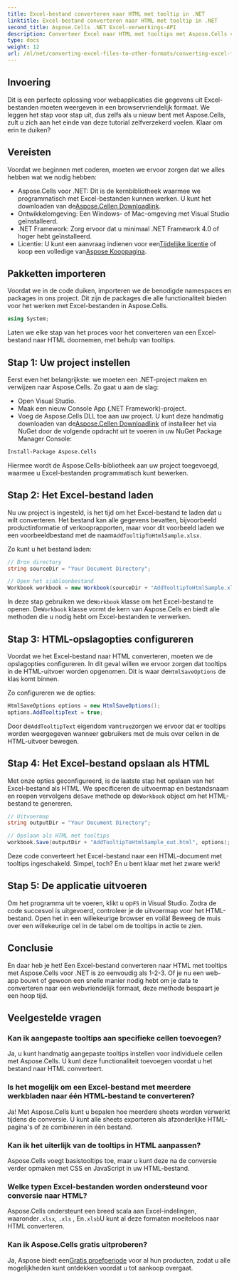```yaml
---
title: Excel-bestand converteren naar HTML met tooltip in .NET
linktitle: Excel-bestand converteren naar HTML met tooltip in .NET
second_title: Aspose.Cells .NET Excel-verwerkings-API
description: Converteer Excel naar HTML met tooltips met Aspose.Cells voor .NET in een paar eenvoudige stappen. Verbeter uw webapps moeiteloos met interactieve Excel-gegevens.
type: docs
weight: 12
url: /nl/net/converting-excel-files-to-other-formats/converting-excel-file-to-html-with-tooltip/
---
```

## Invoering

Dit is een perfecte oplossing voor webapplicaties die gegevens uit Excel-bestanden moeten weergeven in een browservriendelijk formaat. We leggen het stap voor stap uit, dus zelfs als u nieuw bent met Aspose.Cells, zult u zich aan het einde van deze tutorial zelfverzekerd voelen. Klaar om erin te duiken?

## Vereisten

Voordat we beginnen met coderen, moeten we ervoor zorgen dat we alles hebben wat we nodig hebben:

-  Aspose.Cells voor .NET: Dit is de kernbibliotheek waarmee we programmatisch met Excel-bestanden kunnen werken. U kunt het downloaden van de[Aspose.Cellen Downloadlink](https://releases.aspose.com/cells/net/).
- Ontwikkelomgeving: Een Windows- of Mac-omgeving met Visual Studio geïnstalleerd.
- .NET Framework: Zorg ervoor dat u minimaal .NET Framework 4.0 of hoger hebt geïnstalleerd.
-  Licentie: U kunt een aanvraag indienen voor een[Tijdelijke licentie](https://purchase.aspose.com/temporary-license/) of koop een volledige van[Aspose Kooppagina](https://purchase.aspose.com/buy).

## Pakketten importeren

Voordat we in de code duiken, importeren we de benodigde namespaces en packages in ons project. Dit zijn de packages die alle functionaliteit bieden voor het werken met Excel-bestanden in Aspose.Cells.

```csharp
using System;
```

Laten we elke stap van het proces voor het converteren van een Excel-bestand naar HTML doornemen, met behulp van tooltips.

## Stap 1: Uw project instellen

Eerst even het belangrijkste: we moeten een .NET-project maken en verwijzen naar Aspose.Cells. Zo gaat u aan de slag:

- Open Visual Studio.
- Maak een nieuw Console App (.NET Framework)-project.
-  Voeg de Aspose.Cells DLL toe aan uw project. U kunt deze handmatig downloaden van de[Aspose.Cellen Downloadlink](https://releases.aspose.com/cells/net/) of installeer het via NuGet door de volgende opdracht uit te voeren in uw NuGet Package Manager Console:

```bash
Install-Package Aspose.Cells
```

Hiermee wordt de Aspose.Cells-bibliotheek aan uw project toegevoegd, waarmee u Excel-bestanden programmatisch kunt bewerken.

## Stap 2: Het Excel-bestand laden

Nu uw project is ingesteld, is het tijd om het Excel-bestand te laden dat u wilt converteren. Het bestand kan alle gegevens bevatten, bijvoorbeeld productinformatie of verkooprapporten, maar voor dit voorbeeld laden we een voorbeeldbestand met de naam`AddTooltipToHtmlSample.xlsx`.

Zo kunt u het bestand laden:

```csharp
// Bron directory
string sourceDir = "Your Document Directory";

// Open het sjabloonbestand
Workbook workbook = new Workbook(sourceDir + "AddTooltipToHtmlSample.xlsx");
```

 In deze stap gebruiken we de`Workbook` klasse om het Excel-bestand te openen. De`Workbook` klasse vormt de kern van Aspose.Cells en biedt alle methoden die u nodig hebt om Excel-bestanden te verwerken.

## Stap 3: HTML-opslagopties configureren

 Voordat we het Excel-bestand naar HTML converteren, moeten we de opslagopties configureren. In dit geval willen we ervoor zorgen dat tooltips in de HTML-uitvoer worden opgenomen. Dit is waar de`HtmlSaveOptions` de klas komt binnen.

Zo configureren we de opties:

```csharp
HtmlSaveOptions options = new HtmlSaveOptions();
options.AddTooltipText = true;
```

 Door de`AddTooltipText` eigendom van`true`zorgen we ervoor dat er tooltips worden weergegeven wanneer gebruikers met de muis over cellen in de HTML-uitvoer bewegen.

## Stap 4: Het Excel-bestand opslaan als HTML

Met onze opties geconfigureerd, is de laatste stap het opslaan van het Excel-bestand als HTML. We specificeren de uitvoermap en bestandsnaam en roepen vervolgens de`Save` methode op de`Workbook` object om het HTML-bestand te genereren.

```csharp
// Uitvoermap
string outputDir = "Your Document Directory";

// Opslaan als HTML met tooltips
workbook.Save(outputDir + "AddTooltipToHtmlSample_out.html", options);
```

Deze code converteert het Excel-bestand naar een HTML-document met tooltips ingeschakeld. Simpel, toch? En u bent klaar met het zware werk!

## Stap 5: De applicatie uitvoeren

 Om het programma uit te voeren, klikt u op`F5` in Visual Studio. Zodra de code succesvol is uitgevoerd, controleer je de uitvoermap voor het HTML-bestand. Open het in een willekeurige browser en voilà! Beweeg de muis over een willekeurige cel in de tabel om de tooltips in actie te zien.

## Conclusie

En daar heb je het! Een Excel-bestand converteren naar HTML met tooltips met Aspose.Cells voor .NET is zo eenvoudig als 1-2-3. Of je nu een web-app bouwt of gewoon een snelle manier nodig hebt om je data te converteren naar een webvriendelijk formaat, deze methode bespaart je een hoop tijd. 

## Veelgestelde vragen

### Kan ik aangepaste tooltips aan specifieke cellen toevoegen?
Ja, u kunt handmatig aangepaste tooltips instellen voor individuele cellen met Aspose.Cells. U kunt deze functionaliteit toevoegen voordat u het bestand naar HTML converteert.

### Is het mogelijk om een Excel-bestand met meerdere werkbladen naar één HTML-bestand te converteren?
Ja! Met Aspose.Cells kunt u bepalen hoe meerdere sheets worden verwerkt tijdens de conversie. U kunt alle sheets exporteren als afzonderlijke HTML-pagina's of ze combineren in één bestand.


### Kan ik het uiterlijk van de tooltips in HTML aanpassen?
Aspose.Cells voegt basistooltips toe, maar u kunt deze na de conversie verder opmaken met CSS en JavaScript in uw HTML-bestand.

### Welke typen Excel-bestanden worden ondersteund voor conversie naar HTML?
 Aspose.Cells ondersteunt een breed scala aan Excel-indelingen, waaronder`.xlsx`, `.xls` , En`.xlsb`U kunt al deze formaten moeiteloos naar HTML converteren.

### Kan ik Aspose.Cells gratis uitproberen?
 Ja, Aspose biedt een[Gratis proefperiode](https://releases.aspose.com/) voor al hun producten, zodat u alle mogelijkheden kunt ontdekken voordat u tot aankoop overgaat.